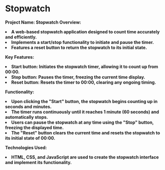 # Stopwatch

<b> Project Name: Stopwatch
Overview:
  <li> A web-based stopwatch application designed to count time accurately and efficiently. </li>
  <li> Implements a start/stop functionality to initiate and pause the timer. </li>
  <li> Features a reset button to return the stopwatch to its initial state. </li>

  
Key Features:
  <li> Start button: Initiates the stopwatch timer, allowing it to count up from 00:00. </li>
  <li> Stop button: Pauses the timer, freezing the current time display. </li>
  <li> Reset button: Resets the timer to 00:00, clearing any ongoing timing. </li>

    
Functionality:
  <li> Upon clicking the "Start" button, the stopwatch begins counting up in seconds and minutes. </li>
  <li> The timer runs continuously until it reaches 1 minute (60 seconds) and automatically stops. </li>
  <li> Users can pause the stopwatch at any time using the "Stop" button, freezing the displayed time. </li>
  <li> The "Reset" button clears the current time and resets the stopwatch to its initial state of 00:00. </li>


Technologies Used:
  <li> HTML, CSS, and JavaScript are used to create the stopwatch interface and implement its functionality. </li>
